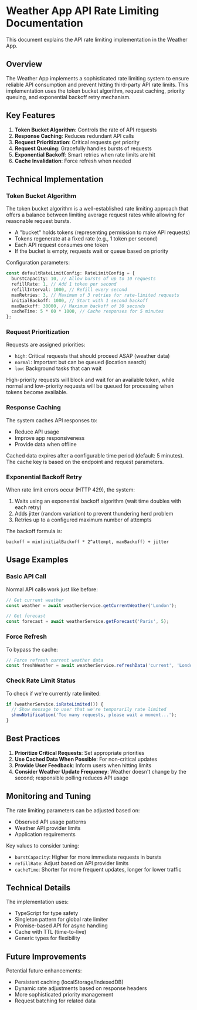 # Weather App API Rate Limiting Documentation

This document explains the API rate limiting implementation in the Weather App.

## Overview

The Weather App implements a sophisticated rate limiting system to ensure reliable API consumption and prevent hitting third-party API rate limits. This implementation uses the token bucket algorithm, request caching, priority queuing, and exponential backoff retry mechanism.

## Key Features

1. **Token Bucket Algorithm**: Controls the rate of API requests
2. **Response Caching**: Reduces redundant API calls
3. **Request Prioritization**: Critical requests get priority
4. **Request Queuing**: Gracefully handles bursts of requests
5. **Exponential Backoff**: Smart retries when rate limits are hit
6. **Cache Invalidation**: Force refresh when needed

## Technical Implementation

### Token Bucket Algorithm

The token bucket algorithm is a well-established rate limiting approach that offers a balance between limiting average request rates while allowing for reasonable request bursts.

- A "bucket" holds tokens (representing permission to make API requests)
- Tokens regenerate at a fixed rate (e.g., 1 token per second)
- Each API request consumes one token
- If the bucket is empty, requests wait or queue based on priority

Configuration parameters:

```typescript
const defaultRateLimitConfig: RateLimitConfig = {
  burstCapacity: 10, // Allow bursts of up to 10 requests
  refillRate: 1, // Add 1 token per second
  refillInterval: 1000, // Refill every second
  maxRetries: 3, // Maximum of 3 retries for rate-limited requests
  initialBackoff: 1000, // Start with 1 second backoff
  maxBackoff: 30000, // Maximum backoff of 30 seconds
  cacheTime: 5 * 60 * 1000, // Cache responses for 5 minutes
};
```

### Request Prioritization

Requests are assigned priorities:

- `high`: Critical requests that should proceed ASAP (weather data)
- `normal`: Important but can be queued (location search)
- `low`: Background tasks that can wait

High-priority requests will block and wait for an available token, while normal and low-priority requests will be queued for processing when tokens become available.

### Response Caching

The system caches API responses to:

- Reduce API usage
- Improve app responsiveness
- Provide data when offline

Cached data expires after a configurable time period (default: 5 minutes). The cache key is based on the endpoint and request parameters.

### Exponential Backoff Retry

When rate limit errors occur (HTTP 429), the system:

1. Waits using an exponential backoff algorithm (wait time doubles with each retry)
2. Adds jitter (random variation) to prevent thundering herd problem
3. Retries up to a configured maximum number of attempts

The backoff formula is:

```
backoff = min(initialBackoff * 2^attempt, maxBackoff) + jitter
```

## Usage Examples

### Basic API Call

Normal API calls work just like before:

```typescript
// Get current weather
const weather = await weatherService.getCurrentWeather('London');

// Get forecast
const forecast = await weatherService.getForecast('Paris', 5);
```

### Force Refresh

To bypass the cache:

```typescript
// Force refresh current weather data
const freshWeather = await weatherService.refreshData('current', 'London');
```

### Check Rate Limit Status

To check if we're currently rate limited:

```typescript
if (weatherService.isRateLimited()) {
  // Show message to user that we're temporarily rate limited
  showNotification('Too many requests, please wait a moment...');
}
```

## Best Practices

1. **Prioritize Critical Requests**: Set appropriate priorities
2. **Use Cached Data When Possible**: For non-critical updates
3. **Provide User Feedback**: Inform users when hitting limits
4. **Consider Weather Update Frequency**: Weather doesn't change by the second; responsible polling reduces API usage

## Monitoring and Tuning

The rate limiting parameters can be adjusted based on:

- Observed API usage patterns
- Weather API provider limits
- Application requirements

Key values to consider tuning:

- `burstCapacity`: Higher for more immediate requests in bursts
- `refillRate`: Adjust based on API provider limits
- `cacheTime`: Shorter for more frequent updates, longer for lower traffic

## Technical Details

The implementation uses:

- TypeScript for type safety
- Singleton pattern for global rate limiter
- Promise-based API for async handling
- Cache with TTL (time-to-live)
- Generic types for flexibility

## Future Improvements

Potential future enhancements:

- Persistent caching (localStorage/IndexedDB)
- Dynamic rate adjustments based on response headers
- More sophisticated priority management
- Request batching for related data
